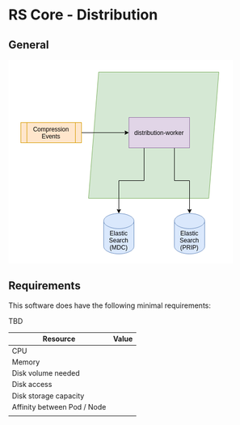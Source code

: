 # RS Core - Distribution

## General

![overview](./media/overview.png "Overview")

## Requirements

This software does have the following minimal requirements:

TBD


| Resource                    | Value       |
|-----------------------------|-------------|
| CPU                         |             |
| Memory                      |             |
| Disk volume needed          |             |
| Disk access                 |             |
| Disk storage capacity       |             |
| Affinity between Pod / Node |             |
|                             |             |